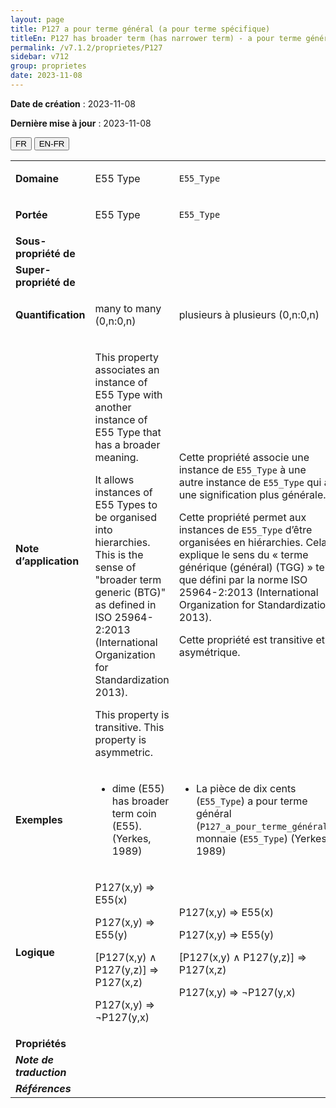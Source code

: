 ```yaml
---
layout: page
title: P127 a pour terme général (a pour terme spécifique)
titleEn: P127 has broader term (has narrower term) - a pour terme général (a pour terme spécifique)
permalink: /v7.1.2/proprietes/P127
sidebar: v712
group: proprietes
date: 2023-11-08
---
```


**Date de création** : 2023-11-08

**Dernière mise à jour** : 2023-11-08

<div class="lang-buttons">
 <button id="fr" class="activate">FR</button>
 <button id="en-fr">EN-FR</button>
</div>

<table>
<tbody>
<tr>
<td><strong>Domaine</strong></td>
<td class="en">
<p>E55 Type</p>
</td>
<td>
<p><code class="language-plaintext highlighter-rouge">E55_Type</code></p>
</td>
</tr>
<tr>
<td><strong>Portée</strong></td>
<td class="en">
<p>E55 Type</p>
</td>
<td>
<p><code class="language-plaintext highlighter-rouge">E55_Type</code></p>
</td>
</tr>
<tr>
<td><strong>Sous-propriété de</strong></td>
<td class="en">
</td>
<td>
</td>
</tr>
<tr>
<td><strong>Super-propriété de</strong></td>
<td class="en">
</td>
<td>
</td>
</tr>
<tr>
<td><strong>Quantification</strong></td>
<td class="en">
<p>many to many (0,n:0,n)</p>
</td>
<td>
<p>plusieurs à plusieurs (0,n:0,n)</p>
</td>
</tr>
<tr>
<td><strong>Note d’application</strong></td>
<td class="en">
<p>This property associates an instance of E55 Type with another instance of E55 Type that has a broader meaning. </p>
<p>It allows instances of E55 Types to be organised into hierarchies. This is the sense of "broader term generic (BTG)" as defined in ISO 25964-2:2013 (International Organization for Standardization 2013).</p>
<p>This property is transitive. This property is asymmetric.</p>
</td>
<td>
<p>Cette propriété associe une instance de <code class="language-plaintext highlighter-rouge">E55_Type</code> à une autre instance de <code class="language-plaintext highlighter-rouge">E55_Type</code> qui a une signification plus générale. </p>
<p>Cette propriété permet aux instances de <code class="language-plaintext highlighter-rouge">E55_Type</code> d’être organisées en hiérarchies. Cela explique le sens du « terme générique (général) (TGG) »  tel que défini par la norme ISO 25964-2:2013 (International Organization for Standardization 2013).</p>
<p>Cette propriété est transitive et asymétrique.</p>
</td>
</tr>
<tr>
<td><strong>Exemples</strong></td>
<td class="en">
<ul>
<li><p>dime (E55) has broader term coin (E55). (Yerkes, 1989)</p>
</li>
</ul>
</td>
<td>
<ul>
<li><p>La pièce de dix cents (<code class="language-plaintext highlighter-rouge">E55_Type</code>) a pour terme général (<code class="language-plaintext highlighter-rouge">P127_a_pour_terme_général</code>) monnaie (<code class="language-plaintext highlighter-rouge">E55_Type</code>)  (Yerkes, 1989)</p>
</li>
</ul>
</td>
</tr>
<tr>
<td><strong>Logique</strong></td>
<td class="en">
<p>P127(x,y) ⇒ E55(x)</p>
<p>P127(x,y) ⇒ E55(y)</p>
<p>[P127(x,y) ∧ P127(y,z)] ⇒ P127(x,z)</p>
<p>P127(x,y) ⇒ ¬P127(y,x)</p>
</td>
<td>
<p>P127(x,y) ⇒ E55(x)</p>
<p>P127(x,y) ⇒ E55(y)</p>
<p>[P127(x,y) ∧ P127(y,z)] ⇒ P127(x,z)</p>
<p>P127(x,y) ⇒ ¬P127(y,x)</p>
</td>
</tr>
<tr>
<td><strong>Propriétés</strong></td>
<td class="en">
</td>
<td>
</td>
</tr>
<tr>
<td><strong><em>Note de traduction</em></strong></td>
<td colspan="2">
</td>
</tr>
<tr>
<td><strong><em>Références</em></strong></td>
<td colspan="2">
<p><em></em></p>
</td>
</tr>
</tbody>
</table>

